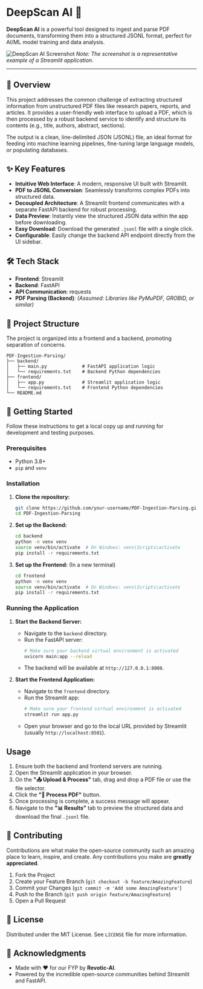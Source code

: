 # DeepScan AI 🤖

**DeepScan AI** is a powerful tool designed to ingest and parse PDF documents, transforming them into a structured JSONL format, perfect for AI/ML model training and data analysis.

![DeepScan AI Screenshot](https://user-images.githubusercontent.com/2369432/223478790-4864c3f6-86a3-4c3c-8b02-a857598a29d1.png) 
*Note: The screenshot is a representative example of a Streamlit application.*

---

## 📜 Overview

This project addresses the common challenge of extracting structured information from unstructured PDF files like research papers, reports, and articles. It provides a user-friendly web interface to upload a PDF, which is then processed by a robust backend service to identify and structure its contents (e.g., title, authors, abstract, sections).

The output is a clean, line-delimited JSON (JSONL) file, an ideal format for feeding into machine learning pipelines, fine-tuning large language models, or populating databases.

## ✨ Key Features

- **Intuitive Web Interface**: A modern, responsive UI built with Streamlit.
- **PDF to JSONL Conversion**: Seamlessly transforms complex PDFs into structured data.
- **Decoupled Architecture**: A Streamlit frontend communicates with a separate FastAPI backend for robust processing.
- **Data Preview**: Instantly view the structured JSON data within the app before downloading.
- **Easy Download**: Download the generated `.jsonl` file with a single click.
- **Configurable**: Easily change the backend API endpoint directly from the UI sidebar.

## 🛠️ Tech Stack

- **Frontend**: Streamlit
- **Backend**: FastAPI
- **API Communication**: requests
- **PDF Parsing (Backend)**: *(Assumed: Libraries like PyMuPDF, GROBID, or similar)*

## 📂 Project Structure

The project is organized into a frontend and a backend, promoting separation of concerns.

```
PDF-Ingestion-Parsing/
├── backend/
│   ├── main.py             # FastAPI application logic
│   └── requirements.txt    # Backend Python dependencies
├── frontend/
│   ├── app.py              # Streamlit application logic
│   └── requirements.txt    # Frontend Python dependencies
└── README.md
```

## 🚀 Getting Started

Follow these instructions to get a local copy up and running for development and testing purposes.

### Prerequisites

- Python 3.8+
- `pip` and `venv`

### Installation

1.  **Clone the repository:**
    ```bash
    git clone https://github.com/your-username/PDF-Ingestion-Parsing.git
    cd PDF-Ingestion-Parsing
    ```

2.  **Set up the Backend:**
    ```bash
    cd backend
    python -m venv venv
    source venv/bin/activate  # On Windows: venv\Scripts\activate
    pip install -r requirements.txt
    ```

3.  **Set up the Frontend:**
    (In a new terminal)
    ```bash
    cd frontend
    python -m venv venv
    source venv/bin/activate  # On Windows: venv\Scripts\activate
    pip install -r requirements.txt
    ```

### Running the Application

1.  **Start the Backend Server:**
    - Navigate to the `backend` directory.
    - Run the FastAPI server:
      ```bash
      # Make sure your backend virtual environment is activated
      uvicorn main:app --reload
      ```
    - The backend will be available at `http://127.0.0.1:8000`.

2.  **Start the Frontend Application:**
    - Navigate to the `frontend` directory.
    - Run the Streamlit app:
      ```bash
      # Make sure your frontend virtual environment is activated
      streamlit run app.py
      ```
    - Open your browser and go to the local URL provided by Streamlit (usually `http://localhost:8501`).

## Usage

1.  Ensure both the backend and frontend servers are running.
2.  Open the Streamlit application in your browser.
3.  On the **"📤 Upload & Process"** tab, drag and drop a PDF file or use the file selector.
4.  Click the **"🚀 Process PDF"** button.
5.  Once processing is complete, a success message will appear.
6.  Navigate to the **"📊 Results"** tab to preview the structured data and download the final `.jsonl` file.

## 🤝 Contributing

Contributions are what make the open-source community such an amazing place to learn, inspire, and create. Any contributions you make are **greatly appreciated**.

1.  Fork the Project
2.  Create your Feature Branch (`git checkout -b feature/AmazingFeature`)
3.  Commit your Changes (`git commit -m 'Add some AmazingFeature'`)
4.  Push to the Branch (`git push origin feature/AmazingFeature`)
5.  Open a Pull Request

## 📄 License

Distributed under the MIT License. See `LICENSE` file for more information.

## 🙏 Acknowledgments

- Made with ❤️ for our FYP by **Revotic-AI**.
- Powered by the incredible open-source communities behind Streamlit and FastAPI.
